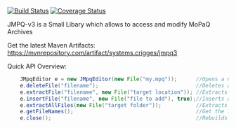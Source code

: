 [![Build Status](https://travis-ci.org/inwc3/JMPQ-v3.svg?branch=master)](https://travis-ci.org/inwc3/JMPQ-v3) [![Coverage Status](https://coveralls.io/repos/github/inwc3/JMPQ-v3/badge.png?branch=master)](https://coveralls.io/github/inwc3/JMPQ-v3?branch=master)

JMPQ-v3 is a Small Libary which allows to access and modify MoPaQ Archives

Get the latest Maven Artifacts:
https://mvnrepository.com/artifact/systems.crigges/jmpq3

Quick API Overview:

```java
    JMpqEditor e = new JMpqEditor(new File("my.mpq")); 		//Opens a new editor
    e.deleteFile("filename");								//Deletes a specific file out of the mpq
    e.extractFile("filename", new File("target location"));	//Extracts a specific file out of the mpq to the target location			
    e.insertFile("filename", new File("file to add"), true);//Inserts a specific into the mpq from the target location	
    e.extractAllFiles(new File("target folder"));			//Extracts all files out of the mpq to the target folder
    e.getFileNames();										//Get the listfile as java List<String>
    e.close();												//Rebuilds the mpq and applies all changes which was made
```
